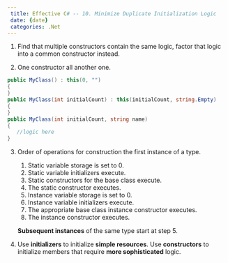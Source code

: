 ```yaml
---
 title: Effective C# -- 10. Minimize Duplicate Initialization Logic
 date: {date}
 categories: .Net
---
```


1. Find that multiple constructors contain the same logic, factor that logic into a common constructor instead.

2. One constructor all another one.
```cs
public MyClass() : this(0, "")
{
}
public MyClass(int initialCount) : this(initialCount, string.Empty)
{
}
public MyClass(int initialCount, string name)
{
   //logic here
}
```

3. Order of operations for construction the first instance of a type.
    1. Static variable storage is set to 0.
    2. Static variable initializers execute.
    3. Static constructors for the base class execute.
    4. The static constructor executes.
    5. Instance variable storage is set to 0.
    6. Instance variable initializers execute.
    7. The appropriate base class instance constructor executes. 
    8. The instance constructor executes.

    __Subsequent instances__ of the same type start at step 5.

4. Use __initializers__ to initialize __simple resources__. Use __constructors__ to initialize members that require __more sophisticated__ logic.